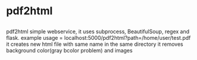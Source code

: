 # pdf2html

## 
pdf2html simple webservice, it uses subprocess, BeautifulSoup, regex and flask.
example usage = localhost:5000/pdf2html?path=/home/user/test.pdf
it creates new html file with same name in the same directory
it removes background color(gray bcolor problem) and images

